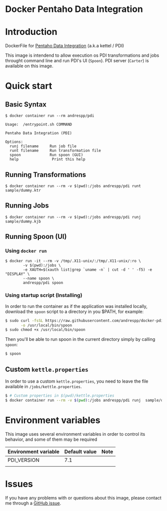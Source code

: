 Docker Pentaho Data Integration
===============================

# Introduction

DockerFile for [Pentaho Data Integration](https://sourceforge.net/projects/pentaho/) (a.k.a kettel / PDI)

This image is intendend to allow execution os PDI transformations and jobs throught command line and run PDI's UI (`Spoon`). PDI server (`Carter`) is available on this image.

# Quick start

## Basic Syntax

```
$ docker container run --rm andrespp/pdi

Usage:	/entrypoint.sh COMMAND

Pentaho Data Integration (PDI)

Options:
  runj filename		Run job file
  runt filename		Run transformation file
  spoon			    Run spoon (GUI)
  help		         Print this help

```

## Running Transformations

```
$ docker container run --rm -v $(pwd):/jobs andrespp/pdi runt sample/dummy.ktr
```

## Running Jobs

```
$ docker container run --rm -v $(pwd):/jobs andrespp/pdi runj  sample/dummy.kjb
```

## Running Spoon (UI)

### Using `docker run`

```
$ docker run -it --rm -v /tmp/.X11-unix/:/tmp/.X11-unix/:ro \
        -v $(pwd):/jobs \
        -e XAUTH=$(xauth list|grep `uname -n` | cut -d ' ' -f5) -e "DISPLAY" \
        --name spoon \
        andrespp/pdi spoon
```

### Using startup script (Installing)

In order to run the container as if the application was installed locally, download the `spoon` script to a directory in you $PATH, for example:

```bash
$ sudo curl -fsSL https://raw.githubusercontent.com/andrespp/docker-pdi/master/spoon \
       -o /usr/local/bin/spoon
$ sudo chmod +x /usr/local/bin/spoon
```

Then you'll be able to run spoon in the current directory simply by calling `spoon`:

```bash
$ spoon
```


## Custom `kettle.properties`

In order to use a custom `kettle.properties`, you need to leave the file available in `/jobs/kettle.properties`.

```bash
$ # Custom properties in $(pwd)/kettle.properties
$ docker container run --rm -v $(pwd):/jobs andrespp/pdi runj  sample/dummy.kjb
```

# Environment variables

This image uses several environment variables in order to control its behavior, and some of them may be required

| Environment variable | Default value | Note |
| -------------------- | ------------- | -----|
| PDI\_VERSION | 7.1 | |
| |  | |

# Issues

If you have any problems with or questions about this image, please contact me
through a [GitHub issue](https://github.com/andrespp/docker-pdi/issues).


